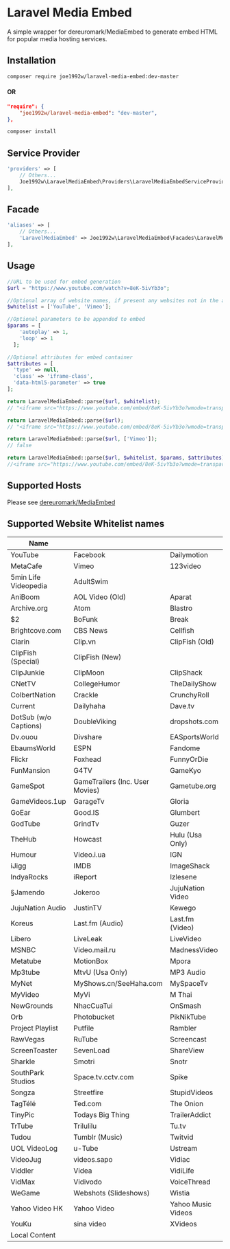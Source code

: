 # Laravel Media Embed

A simple wrapper for dereuromark/MediaEmbed to generate embed HTML for popular media hosting services.

## Installation
````bash
composer require joe1992w/laravel-media-embed:dev-master
````
#### OR
````json
"require": {
    "joe1992w/laravel-media-embed": "dev-master",
},
````
````bash
composer install
````

## Service Provider
````php
'providers' => [
    // Others...
    Joe1992w\LaravelMediaEmbed\Providers\LaravelMediaEmbedServiceProvider::class,
],
````

## Facade
````php
'aliases' => [
    // Others...
    'LaravelMediaEmbed' => Joe1992w\LaravelMediaEmbed\Facades\LaravelMediaEmbed::class,
],
````

## Usage

````php
//URL to be used for embed generation
$url = "https://www.youtube.com/watch?v=8eK-5ivYb3o";

//Optional array of website names, if present any websites not in the array will result in false being returned by the parser
$whitelist = ['YouTube', 'Vimeo'];

//Optional parameters to be appended to embed
$params = [
    'autoplay' => 1,
    'loop' => 1
  ];

//Optional attributes for embed container
$attributes = [
  'type' => null,
  'class' => 'iframe-class',
  'data-html5-parameter' => true
];

return LaravelMediaEmbed::parse($url, $whitelist);
// "<iframe src="https://www.youtube.com/embed/8eK-5ivYb3o?wmode=transparent" type="text/html" width="480" height="295" frameborder="0" allowfullscreen></iframe>"

return LaravelMediaEmbed::parse($url);
// "<iframe src="https://www.youtube.com/embed/8eK-5ivYb3o?wmode=transparent" type="text/html" width="480" height="295" frameborder="0" allowfullscreen></iframe>"

return LaravelMediaEmbed::parse($url, ['Vimeo']);
// false

return LaravelMediaEmbed::parse($url, $whitelist, $params, $attributes)
//<iframe src="https://www.youtube.com/embed/8eK-5ivYb3o?wmode=transparent&amp;autoplay=1&amp;loop=1" type="" width="480" height="295" frameborder="0" allowfullscreen class="iframe-class" data-html5-parameter></iframe>
````

## Supported Hosts

Please see [dereuromark/MediaEmbed](https://github.com/dereuromark/MediaEmbed)

## Supported Website Whitelist names
Name |  |  |
--- | --- | --- |
YouTube | Facebook | Dailymotion |
MetaCafe | Vimeo | 123video |
5min Life Videopedia | AdultSwim |
AniBoom | AOL Video (Old) | Aparat |
Archive.org | Atom | Blastro |
$2 | BoFunk | Break |
Brightcove.com | CBS News | Cellfish |
Clarin | Clip.vn | ClipFish (Old) |
ClipFish (Special) | ClipFish (New) |
ClipJunkie | ClipMoon | ClipShack |
CNetTV | CollegeHumor | TheDailyShow |
ColbertNation | Crackle | CrunchyRoll |
Current | Dailyhaha | Dave.tv |
DotSub (w/o Captions) | DoubleViking | dropshots.com |
Dv.ouou | Divshare | EASportsWorld |
EbaumsWorld | ESPN | Fandome |
Flickr | Foxhead | FunnyOrDie |
FunMansion | G4TV | GameKyo |
GameSpot | GameTrailers (Inc. User Movies) | Gametube.org |
GameVideos.1up | GarageTv | Gloria |
GoEar | Good.IS | Glumbert |
GodTube | GrindTv | Guzer |
TheHub | Howcast | Hulu (Usa Only) |
Humour | Video.i.ua | IGN |
iJigg | IMDB | ImageShack |
IndyaRocks | iReport | Izlesene |
§Jamendo | Jokeroo | JujuNation Video |
JujuNation Audio | JustinTV | Kewego |
Koreus | Last.fm (Audio) | Last.fm (Video) |
Libero | LiveLeak | LiveVideo |
MSNBC | Video.mail.ru | MadnessVideo |
Metatube | MotionBox | Mpora |
Mp3tube | MtvU (Usa Only) | MP3 Audio |
MyNet | MyShows.cn/SeeHaha.com | MySpaceTv |
MyVideo | MyVi | M Thai |
NewGrounds | NhacCuaTui | OnSmash |
Orb | Photobucket | PikNikTube |
Project Playlist | Putfile | Rambler |
RawVegas | RuTube | Screencast |
ScreenToaster | SevenLoad | ShareView |
Sharkle | Smotri | Snotr |
SouthPark Studios | Space.tv.cctv.com | Spike |
Songza | Streetfire | StupidVideos |
TagTélé | Ted.com | The Onion |
TinyPic | Todays Big Thing | TrailerAddict |
TrTube | Trilulilu | Tu.tv |
Tudou | Tumblr (Music) | Twitvid |
UOL VideoLog | u-Tube | Ustream |
VideoJug | videos.sapo | Vidiac |
Viddler | Videa | VidiLife |
VidMax | Vidivodo | VoiceThread |
WeGame | Webshots (Slideshows) | Wistia |
Yahoo Video HK | Yahoo Video | Yahoo Music Videos |
YouKu | sina video | XVideos |
Local Content |
